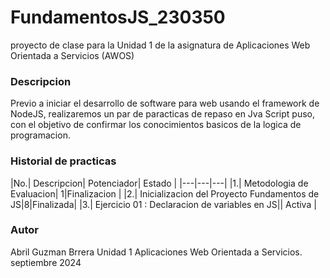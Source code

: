 # FundamentosJS_230350
proyecto de clase para la Unidad 1 de la asignatura de Aplicaciones Web Orientada a Servicios (AWOS)


### Descripcion 
Previo a iniciar el desarrollo de software para web usando el framework de NodeJS, realizaremos un par de paracticas de repaso en Jva Script puso, con el objetivo de confirmar los conocimientos basicos de la logica de programacion.

### Historial de practicas

|No.| Descripcion| Potenciador| Estado |
|---|---|---|
|1.| Metodologia de Evaluacion| 1|Finalizacion |
|2.| Inicializacion del Proyecto Fundamentos de JS|8|Finalizada|
|3.| Ejercicio 01 : Declaracion de variables en JS|| Activa |

### Autor 
Abril Guzman Brrera
Unidad 1
Aplicaciones Web Orientada a Servicios.
septiembre 2024 
